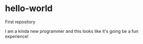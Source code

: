 # hello-world
First repository


I am a kinda new programmer and this looks like it's going be a fun experience!
